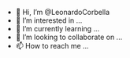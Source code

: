 - 👋 Hi, I’m @LeonardoCorbella
- 👀 I’m interested in ...
- 🌱 I’m currently learning ...
- 💞️ I’m looking to collaborate on ...
- 📫 How to reach me ...

<!---
LeonardoCorbella/LeonardoCorbella is a ✨ special ✨ repository because its `README.md` (this file) appears on your GitHub profile.
You can click the Preview link to take a look at your changes.
--->
